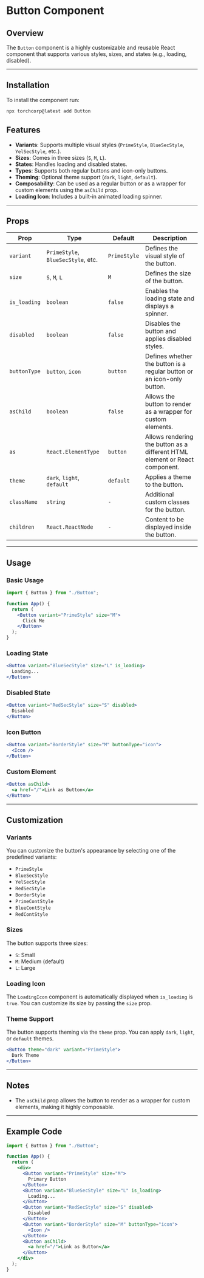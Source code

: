 # Button Component

## Overview

The `Button` component is a highly customizable and reusable React component that supports various styles, sizes, and states (e.g., loading, disabled).

---


## Installation

To install the component run:

```sh
npx torchcorp@latest add Button
```

## Features

- **Variants**: Supports multiple visual styles (`PrimeStyle`, `BlueSecStyle`, `YelSecStyle`, etc.).
- **Sizes**: Comes in three sizes (`S`, `M`, `L`).
- **States**: Handles loading and disabled states.
- **Types**: Supports both regular buttons and icon-only buttons.
- **Theming**: Optional theme support (`dark`, `light`, `default`).
- **Composability**: Can be used as a regular button or as a wrapper for custom elements using the `asChild` prop.
- **Loading Icon**: Includes a built-in animated loading spinner.

---


## Props

| Prop         | Type                                      | Default     | Description |
|-------------|-----------------------------------------|------------|-------------|
| `variant`   | `PrimeStyle`, `BlueSecStyle`, etc.     | `PrimeStyle` | Defines the visual style of the button. |
| `size`      | `S`, `M`, `L`                          | `M`         | Defines the size of the button. |
| `is_loading` | `boolean`                              | `false`     | Enables the loading state and displays a spinner. |
| `disabled`  | `boolean`                              | `false`     | Disables the button and applies disabled styles. |
| `buttonType` | `button`, `icon`                       | `button`    | Defines whether the button is a regular button or an icon-only button. |
| `asChild`   | `boolean`                              | `false`     | Allows the button to render as a wrapper for custom elements. |
| `as`        | `React.ElementType`                     | `button`    | Allows rendering the button as a different HTML element or React component. |
| `theme`     | `dark`, `light`, `default`             | `default`   | Applies a theme to the button. |
| `className` | `string`                               | `-`         | Additional custom classes for the button. |
| `children`  | `React.ReactNode`                      | `-`         | Content to be displayed inside the button. |

---

## Usage

### Basic Usage

```jsx
import { Button } from "./Button";

function App() {
  return (
    <Button variant="PrimeStyle" size="M">
      Click Me
    </Button>
  );
}
```

### Loading State

```jsx
<Button variant="BlueSecStyle" size="L" is_loading>
  Loading...
</Button>
```

### Disabled State

```jsx
<Button variant="RedSecStyle" size="S" disabled>
  Disabled
</Button>
```

### Icon Button

```jsx
<Button variant="BorderStyle" size="M" buttonType="icon">
  <Icon />
</Button>
```

### Custom Element

```jsx
<Button asChild>
  <a href="/">Link as Button</a>
</Button>
```

---

## Customization

### Variants

You can customize the button's appearance by selecting one of the predefined variants:

- `PrimeStyle`
- `BlueSecStyle`
- `YelSecStyle`
- `RedSecStyle`
- `BorderStyle`
- `PrimeContStyle`
- `BlueContStyle`
- `RedContStyle`

### Sizes

The button supports three sizes:

- `S`: Small
- `M`: Medium (default)
- `L`: Large

### Loading Icon

The `LoadingIcon` component is automatically displayed when `is_loading` is `true`. You can customize its size by passing the `size` prop.

### Theme Support

The button supports theming via the `theme` prop. You can apply `dark`, `light`, or `default` themes.

```jsx
<Button theme="dark" variant="PrimeStyle">
  Dark Theme
</Button>
```

---

## Notes

- The `asChild` prop allows the button to render as a wrapper for custom elements, making it highly composable.

---

## Example Code

```jsx
import { Button } from "./Button";

function App() {
  return (
    <div>
      <Button variant="PrimeStyle" size="M">
        Primary Button
      </Button>
      <Button variant="BlueSecStyle" size="L" is_loading>
        Loading...
      </Button>
      <Button variant="RedSecStyle" size="S" disabled>
        Disabled
      </Button>
      <Button variant="BorderStyle" size="M" buttonType="icon">
        <Icon />
      </Button>
      <Button asChild>
        <a href="/">Link as Button</a>
      </Button>
    </div>
  );
}
```